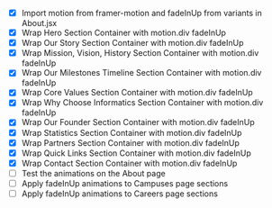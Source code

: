 - [x] Import motion from framer-motion and fadeInUp from variants in About.jsx
- [x] Wrap Hero Section Container with motion.div fadeInUp
- [x] Wrap Our Story Section Container with motion.div fadeInUp
- [x] Wrap Mission, Vision, History Section Container with motion.div fadeInUp
- [x] Wrap Our Milestones Timeline Section Container with motion.div fadeInUp
- [x] Wrap Core Values Section Container with motion.div fadeInUp
- [x] Wrap Why Choose Informatics Section Container with motion.div fadeInUp
- [x] Wrap Our Founder Section Container with motion.div fadeInUp
- [x] Wrap Statistics Section Container with motion.div fadeInUp
- [x] Wrap Partners Section Container with motion.div fadeInUp
- [x] Wrap Quick Links Section Container with motion.div fadeInUp
- [x] Wrap Contact Section Container with motion.div fadeInUp
- [ ] Test the animations on the About page
- [ ] Apply fadeInUp animations to Campuses page sections
- [ ] Apply fadeInUp animations to Careers page sections
